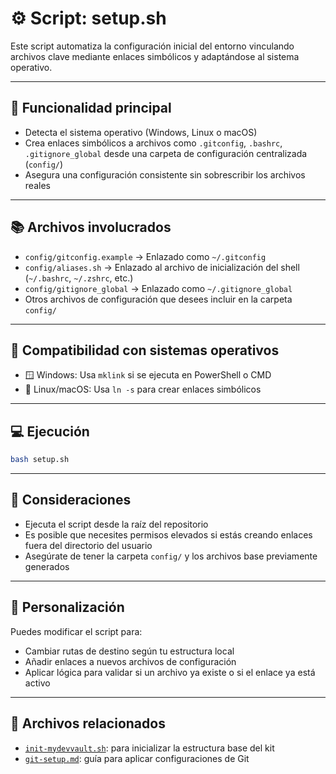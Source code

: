 # ⚙️ Script: setup.sh

Este script automatiza la configuración inicial del entorno vinculando archivos clave mediante enlaces simbólicos y adaptándose al sistema operativo.

---

## 🧩 Funcionalidad principal

- Detecta el sistema operativo (Windows, Linux o macOS)
- Crea enlaces simbólicos a archivos como `.gitconfig`, `.bashrc`, `.gitignore_global` desde una carpeta de configuración centralizada (`config/`)
- Asegura una configuración consistente sin sobrescribir los archivos reales

---

## 📚 Archivos involucrados

- `config/gitconfig.example` → Enlazado como `~/.gitconfig`
- `config/aliases.sh` → Enlazado al archivo de inicialización del shell (`~/.bashrc`, `~/.zshrc`, etc.)
- `config/gitignore_global` → Enlazado como `~/.gitignore_global`
- Otros archivos de configuración que desees incluir en la carpeta `config/`

---

## 🚦 Compatibilidad con sistemas operativos

- 🪟 Windows: Usa `mklink` si se ejecuta en PowerShell o CMD
- 🐧 Linux/macOS: Usa `ln -s` para crear enlaces simbólicos

---

## 💻 Ejecución

```bash
bash setup.sh
```

---

## 📝 Consideraciones

- Ejecuta el script desde la raíz del repositorio
- Es posible que necesites permisos elevados si estás creando enlaces fuera del directorio del usuario
- Asegúrate de tener la carpeta `config/` y los archivos base previamente generados

---

## 🔧 Personalización

Puedes modificar el script para:

- Cambiar rutas de destino según tu estructura local
- Añadir enlaces a nuevos archivos de configuración
- Aplicar lógica para validar si un archivo ya existe o si el enlace ya está activo

---

## 📎 Archivos relacionados

- [`init-mydevvault.sh`](./init-mydevvault.md): para inicializar la estructura base del kit
- [`git-setup.md`](./git-setup.md): guía para aplicar configuraciones de Git
